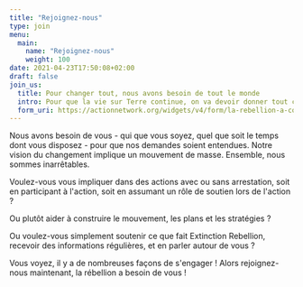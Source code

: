```yaml
---
title: "Rejoignez-nous"
type: join
menu:
  main:
    name: "Rejoignez-nous"
    weight: 100
date: 2021-04-23T17:50:08+02:00
draft: false
join_us:
  title: Pour changer tout, nous avons besoin de tout le monde
  intro: Pour que la vie sur Terre continue, on va devoir donner tout ce qu’on a.
  form_uri: https://actionnetwork.org/widgets/v4/form/la-rebellion-a-commence-rejoins-nous
---
```


Nous avons besoin de vous - qui que vous soyez, quel que soit le temps dont vous disposez - pour que nos demandes soient entendues. Notre vision du changement implique un mouvement de masse. Ensemble, nous sommes inarrêtables.

Voulez-vous vous impliquer dans des actions avec ou sans arrestation, soit en participant à l'action, soit en assumant un rôle de soutien lors de l'action ?

Ou plutôt aider à construire le mouvement, les plans et les stratégies ?

Ou voulez-vous simplement soutenir ce que fait Extinction Rebellion, recevoir des informations régulières, et en parler autour de vous ?

Vous voyez, il y a de nombreuses façons de s'engager ! Alors rejoignez-nous maintenant, la rébellion a besoin de vous !
